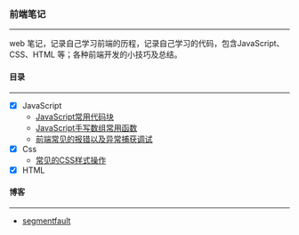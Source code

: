 ### 前端笔记
***
web 笔记，记录自己学习前端的历程，记录自己学习的代码，包含JavaScript、CSS、HTML 等；各种前端开发的小技巧及总结。

#### 目录
***
  - [x] JavaScript
    * [JavaScript常用代码块](./Js/JavaScript常用代码块/JavaScript常用代码块.md)
	* [JavaScript手写数组常用函数](./Js/JavaScript手写数组常用函数.md)
	* [前端常见的报错以及异常捕获调试](./Js/前端常见的报错以及异常捕获.md)
  - [x] Css
	* [常见的CSS样式操作](./Css/常见的CSS样式操作.md)
  - [x] HTML
  
#### 博客
***
* [segmentfault](https://segmentfault.com/u/fishstudy520_5c9ac771f1b4e)